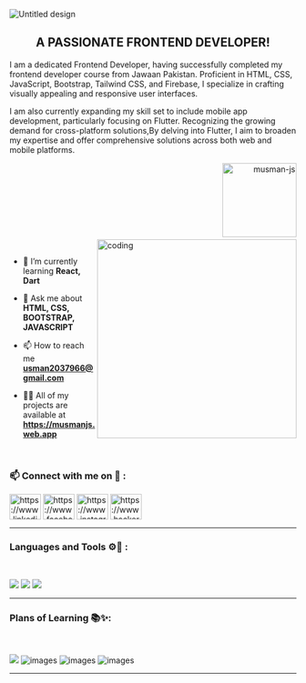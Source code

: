 
![Untitled design](https://github.com/musman-js/musman-js/assets/142093838/047907cb-3dd2-42ea-af3b-5335e5ad1f4c)

<h2 align = "center">A PASSIONATE FRONTEND DEVELOPER!</h2>
<p>I am a dedicated Frontend Developer, having successfully completed my frontend developer course from Jawaan Pakistan. Proficient in HTML, CSS, JavaScript, Bootstrap, Tailwind CSS, and Firebase, I specialize in crafting visually appealing and responsive user interfaces.</p>
<p>I am also currently expanding my skill set to include mobile app development, particularly focusing on Flutter. Recognizing the growing demand for cross-platform solutions,By delving into Flutter, I aim to broaden my expertise and offer comprehensive solutions across both web and mobile platforms.</p>
<br>

<p align="right"> <img src="https://komarev.com/ghpvc/?username=musman-js&label=Profile%20views&color=0e75b6&style=flat" alt="musman-js" style="margin-top: -30px; margin-bottom: 20px;"  width ="130px" heigth = "140px"/> </p>

<img src="https://github.com/musman-js/musman-js/assets/142093838/1306f38b-a74a-4a5d-a3a9-016c0d762c6f" alt="coding" width="350" align = "right" class="coding-gif" style="margin-top: -30px; margin-bottom: 15px">

- 🌱 I’m currently learning **React, Dart** <br>

- 💬 Ask me about **HTML, CSS, BOOTSTRAP, JAVASCRIPT** <br>

- 📫 How to reach me **usman2037966@gmail.com**

- 👨‍💻 All of my projects are available at **https://musmanjs.web.app** 

<br>

<h3 align="left">📫 Connect with me on 🔗        :</h3>
<!--      <p align="left">
        <a href="https://www.linkedin.com/in/muhammad-usman-772296294/" target="_blank"><img align="center"
                src="https://skillicons.dev/icons?i=linkedin" height="50" width="50" alt="linkedin" /></a>
        <a href="https://www.facebook.com/profile.php?id=100063423567314" target="_blank" style="padding:8px"><img align="center" style="margin:8px"
                src="https://raw.githubusercontent.com/rahuldkjain/github-profile-readme-generator/master/src/images/icons/Social/facebook.svg" height="50" width="50" alt="twitter icon" /></a>
        <a href="https://www.instagram.com/usman.___here/" target="_blank" style="padding:8px"><img align="center"
                src="https://skillicons.dev/icons?i=instagram" alt="instagramicon" height="50" width="50" /></a> </p>
		<p align="left"> -->
<a href="https://linkedin.com/in/https://www.linkedin.com/in/muhammad-usman-772296294/" target="blank"><img align="center" src="https://raw.githubusercontent.com/rahuldkjain/github-profile-readme-generator/master/src/images/icons/Social/linked-in-alt.svg" alt="https://www.linkedin.com/in/muhammad-usman-772296294/" height="45" width="55" /></a>
<a href="https://fb.com/https://www.facebook.com/profile.php?id=100063423567314" target="blank"><img align="center" src="https://raw.githubusercontent.com/rahuldkjain/github-profile-readme-generator/master/src/images/icons/Social/facebook.svg" alt="https://www.facebook.com/profile.php?id=100063423567314" height="45" width="55" /></a>
<a href="https://instagram.com/https://www.instagram.com/usman.___here/" target="blank"><img align="center" src="https://raw.githubusercontent.com/rahuldkjain/github-profile-readme-generator/master/src/images/icons/Social/instagram.svg" alt="https://www.instagram.com/usman.___here/" height="45" width="55" /></a>
<a href="https://www.hackerrank.com/https://www.hackerrank.com/profile/usman2037966" target="blank"><img align="center" src="https://raw.githubusercontent.com/rahuldkjain/github-profile-readme-generator/master/src/images/icons/Social/hackerrank.svg" alt="https://www.hackerrank.com/profile/usman2037966" height="45" width="55" /></a>
<!-- <a href="https://www.hackerearth.com/@usmangamingyt671" target="blank"><img align="center" src="https://raw.githubusercontent.com/rahuldkjain/github-profile-readme-generator/master/src/images/icons/Social/hackerearth.svg" alt="@usmangamingyt671" height="30" width="40" /></a> -->
</p>
<hr>
<!-- <h3 align="left">Support:</h3>
<p><a href="https://www.buymeacoffee.com/muhammadusman08"> <img align="left" src="https://cdn.buymeacoffee.com/buttons/v2/default-yellow.png" height="50" width="210" alt="https://www.buymeacoffee.com/muhammadusman08" /></a></p><br><br> -->

<h3 align="left">
        Languages and Tools ⚙️🔧 : </h3>
    <br>
<p  align ="left">
	<img src="https://skillicons.dev/icons?i=html,bootstrap,git" />
        <img src="https://skillicons.dev/icons?i=github,vscode,tailwind,css" />
<!-- 	<img src="https://skillicons.dev/icons?i=js" /> -->
        <img src="https://skillicons.dev/icons?i=js,dart,react,firebase" />
     
    
</p>
 <hr>
    
 <h3 align="left"> Plans of Learning 📚✨:</h3>
 <br>   
<p align ="left"><img src="https://skillicons.dev/icons?i=nextjs" />
        <img src="https://skillicons.dev/icons?i=express" alt="images">
        <img src="https://skillicons.dev/icons?i=mongodb,nodejs,ts,flutter" alt="images">
        <img src="https://skillicons.dev/icons?i=django" alt="images">
</p>
<hr>

